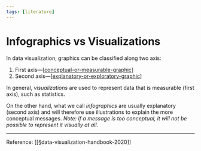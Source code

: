 ```yaml
---
tags: [literature]
---
```


# Infographics vs Visualizations

In data visualization, graphics can be classified along two axis:
1. First axis—[[conceptual-or-measurable-graphic]]
2. Second axis—[[explanatory-or-exploratory-graphic]]

In general, *visualizations* are used to represent data that is measurable (first axis), such as statistics.

On the other hand, what we call *infographics* are usually explanatory (second axis) and will therefore use illustrations to explain the more conceptual messages. *Note: if a message is too conceptual, it will not be possible to represent it visually at all.*

---
Reference: [[§data-visualization-handbook-2020]]





[//begin]: # "Autogenerated link references for markdown compatibility"
[conceptual-or-measurable-graphic]: conceptual-or-measurable-graphic "Conceptual Or Measurable Graphic"
[explanatory-or-exploratory-graphic]: explanatory-or-exploratory-graphic "Explanatory or exploratory graphic"
[data-visualization-handbook-2020]: ../2-fleeting/data-visualization-handbook-2020 "Data Visualization Handbook (2020)"
[//end]: # "Autogenerated link references"